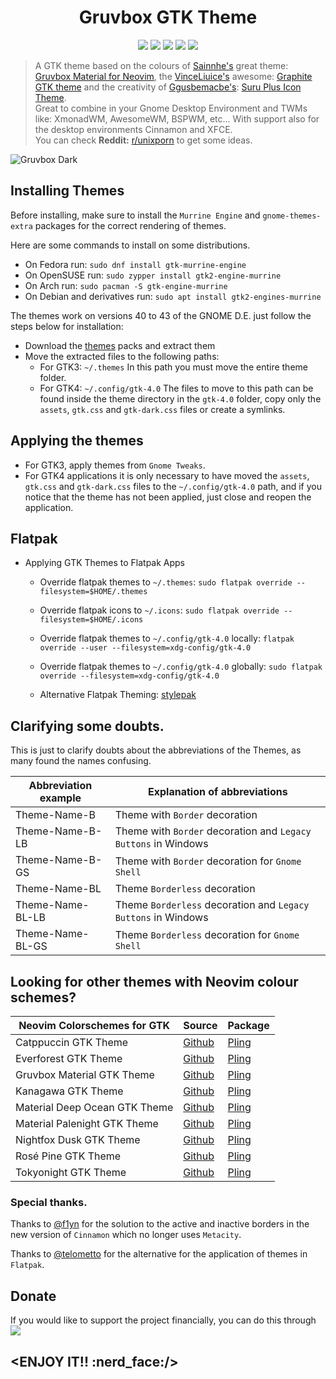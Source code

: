 <h1 align="center">Gruvbox GTK Theme</h1>
<p align="center">
  <img = src="https://img.shields.io/badge/OS-Linux-FCC624?style=for-the-badge&logo=linux&logoColor=yelow"/>
	<img src="https://img.shields.io/badge/Style-CSS-blue?style=for-the-badge&logo=css3&logoColor=blue"/>
  <img src="https://img.shields.io/github/stars/Fausto-Korpsvart/Tokyo-Night-GTK-Theme?&style=for-the-badge&logoColor=red" />
  <img src="https://img.shields.io/github/forks/Fausto-Korpsvart/Tokyo-Night-GTK-Theme?style=for-the-badge" />
  <img src="https://img.shields.io/github/issues/Fausto-Korpsvart/Tokyo-Night-GTK-Theme?style=for-the-badge" />
</p>

> A GTK theme based on the colours of [Sainnhe's](https://github.com/sainnhe) great theme: [Gruvbox Material for Neovim](https://github.com/sainnhe/gruvbox-material), the [VinceLiuice's](https://github.com/vinceliuice) awesome: [Graphite GTK theme](https://github.com/vinceliuice/Graphite-gtk-theme) and the creativity of [Ggusbemacbe's](https://github.com/gusbemacbe): [Suru Plus Icon Theme](https://github.com/gusbemacbe/suru-plus).<br />
> Great to combine in your Gnome Desktop Environment and TWMs like: XmonadWM, AwesomeWM, BSPWM, etc...
> With support also for the desktop environments Cinnamon and XFCE.<br />
> You can check **Reddit:** [r/unixporn](https://www.reddit.com/r/unixporn/) to get some ideas.

![Gruvbox Dark](https://raw.githubusercontent.com/Fausto-Korpsvart/Gruvbox-GTK-Theme/master/screenshoots/Gruvbox-2.png)

## Installing Themes

Before installing, make sure to install the `Murrine Engine` and `gnome-themes-extra` packages for the correct rendering of themes.

Here are some commands to install on some distributions.

*   On Fedora run: `sudo dnf install gtk-murrine-engine`
*   On OpenSUSE run: `sudo zypper install gtk2-engine-murrine`
*   On Arch run: `sudo pacman -S gtk-engine-murrine`
*   On Debian and derivatives run: `sudo apt install gtk2-engines-murrine`

The themes work on versions 40 to 43 of the GNOME D.E. just follow the steps below for installation:

*   Download the [themes](https://www.pling.com/u/fkorpsvart) packs and extract them
*   Move the extracted files to the following paths:
    *   For GTK3: `~/.themes` In this path you must move the entire theme folder.
    *   For GTK4: `~/.config/gtk-4.0` The files to move to this path can be found inside the theme directory in the `gtk-4.0` folder, copy only the `assets`, `gtk.css` and `gtk-dark.css` files or create a symlinks.

## Applying the themes

* For GTK3, apply themes from `Gnome Tweaks`.
* For GTK4 applications it is only necessary to have moved the `assets`, `gtk.css` and `gtk-dark.css` files to the `~/.config/gtk-4.0` path, and if you notice that the theme has not been applied, just close and reopen the application.

## Flatpak

*   Applying GTK Themes to Flatpak Apps
    *   Override flatpak themes to `~/.themes`: `sudo flatpak override --filesystem=$HOME/.themes`

    *   Override flatpak icons to `~/.icons`: `sudo flatpak override --filesystem=$HOME/.icons`

    *   Override flatpak themes to `~/.config/gtk-4.0` locally: `flatpak override --user --filesystem=xdg-config/gtk-4.0`

    *   Override flatpak themes to `~/.config/gtk-4.0` globally: `sudo flatpak override --filesystem=xdg-config/gtk-4.0`

    *   Alternative Flatpak Theming: [stylepak](https://github.com/refi64/stylepak)

## Clarifying some doubts.

This is just to clarify doubts about the abbreviations of the Themes, as many found the names confusing.

| Abbreviation example | Explanation of abbreviations                                 |
| -------------------- | ------------------------------------------------------------ |
| Theme-Name-B         | Theme with `Border` decoration                               |
| Theme-Name-B-LB      | Theme with `Border` decoration and `Legacy Buttons` in Windows |
| Theme-Name-B-GS      | Theme with `Border` decoration for `Gnome Shell`             |
| Theme-Name-BL        | Theme `Borderless` decoration                                |
| Theme-Name-BL-LB     | Theme `Borderless` decoration and `Legacy Buttons` in Windows |
| Theme-Name-BL-GS     | Theme `Borderless` decoration for `Gnome Shell`              |

## Looking for other themes with Neovim colour schemes?

| Neovim Colorschemes for GTK   | Source                                                       | Package                                   |
| ----------------------------- | ------------------------------------------------------------ | ----------------------------------------- |
| Catppuccin GTK Theme          | [Github](https://github.com/Fausto-Korpsvart/Catppuccin-GTK-Theme) | [Pling](https://www.pling.com/p/1715554/) |
| Everforest GTK Theme          | [Github](https://github.com/Fausto-Korpsvart/Everforest-GTK-Theme) | [Pling](https://www.pling.com/p/1695467/) |
| Gruvbox Material GTK Theme    | [Github](https://github.com/Fausto-Korpsvart/Gruvbox-GTK-Theme) | [Pling](https://www.pling.com/p/1681313/) |
| Kanagawa GTK Theme            | [Github](https://github.com/Fausto-Korpsvart/Kanagawa-GKT-Theme) | [Pling](https://www.pling.com/p/1810560/) |
| Material Deep Ocean GTK Theme | [Github](https://github.com/Fausto-Korpsvart/Material-GTK-Themes) | [Pling](https://www.pling.com/p/1706139/) |
| Material Palenight GTK Theme  | [Github](https://github.com/Fausto-Korpsvart/Material-GTK-Themes) | [Pling](https://www.pling.com/p/1706139/) |
| Nightfox Dusk GTK Theme       | [Github](https://github.com/Fausto-Korpsvart/Nightfox-GTK-Theme) | [Pling](https://www.pling.com/p/1929101/) |
| Rosé Pine GTK Theme           | [Github](https://github.com/Fausto-Korpsvart/Rose-Pine-GTK-Theme) | [Pling](https://www.pling.com/p/1810530/) |
| Tokyonight GTK Theme          | [Github](https://github.com/Fausto-Korpsvart/Tokyo-Night-GTK-Theme) | [Pling](https://www.pling.com/p/1681315/) |

### Special thanks.

Thanks to [@f1yn](https://github.com/f1yn) for the solution to the active and inactive borders in the new version of `Cinnamon` which no longer uses `Metacity`.

Thanks to [@telometto](https://github.com/telometto) for the alternative for the application of themes in `Flatpak`.

## Donate

If you would like to support the project financially, you can do this through
[![](https://img.shields.io/badge/PayPal-00457C?style=for-the-badge\&logo=paypal\&logoColor=white)](https://paypal.me/korpsvart) 

## **\<ENJOY IT!! :nerd\_face:/>**
